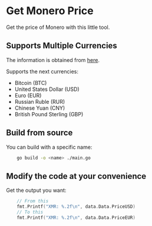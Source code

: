 # Get Monero Price

Get the price of Monero with this little tool.

## Supports Multiple Currencies

The information is obtained from [here](https://api.nanopool.org/v1/xmr/prices).

Supports the next currencies:

- Bitcoin (BTC)
- United States Dollar (USD)
- Euro (EUR)
- Russian Ruble (RUR)
- Chinese Yuan (CNY)
- British Pound Sterling (GBP)

## Build from source

You can build with a specific name:

```sh
    go build -o <name> ./main.go
```

## Modify the code at your convenience

Get the output you want:

```go
    // From this
    fmt.Printf("XMR: %.2f\n", data.Data.PriceUSD)
    // To this
    fmt.Printf("XMR: %.2f\n", data.Data.PriceEUR)
  
```
##
